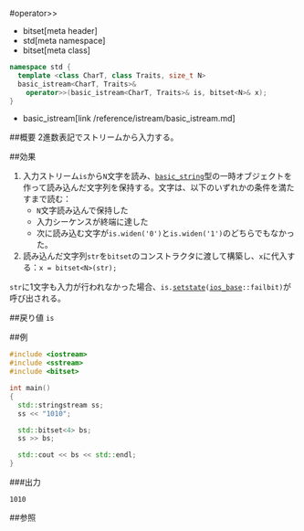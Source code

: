 #operator>>
* bitset[meta header]
* std[meta namespace]
* bitset[meta class]

```cpp
namespace std {
  template <class CharT, class Traits, size_t N>
  basic_istream<CharT, Traits>&
    operator>>(basic_istream<CharT, Traits>& is, bitset<N>& x);
}
```
* basic_istream[link /reference/istream/basic_istream.md]

##概要
2進数表記でストリームから入力する。


##効果
1. 入力ストリーム`is`から`N`文字を読み、[`basic_string`](/reference/string/basic_string.md)型の一時オブジェクトを作って読み込んだ文字列を保持する。文字は、以下のいずれかの条件を満たすまで読む：
	- `N`文字読み込んで保持した
	- 入力シーケンスが終端に達した
	- 次に読み込む文字が`is.widen('0')`と`is.widen('1')`のどちらでもなかった。
2. 読み込んだ文字列`str`を`bitset`のコンストラクタに渡して構築し、`x`に代入する：`x = bitset<N>(str);`

`str`に1文字も入力が行われなかった場合、`is.`[`setstate`](/reference/ios/basic_ios/setstate.md)`(`[`ios_base`](/reference/ios/ios_base.md)`::failbit)`が呼び出される。

##戻り値
`is`


##例
```cpp
#include <iostream>
#include <sstream>
#include <bitset>

int main()
{
  std::stringstream ss;
  ss << "1010";

  std::bitset<4> bs;
  ss >> bs;

  std::cout << bs << std::endl;
}
```

###出力
```
1010
```


##参照

